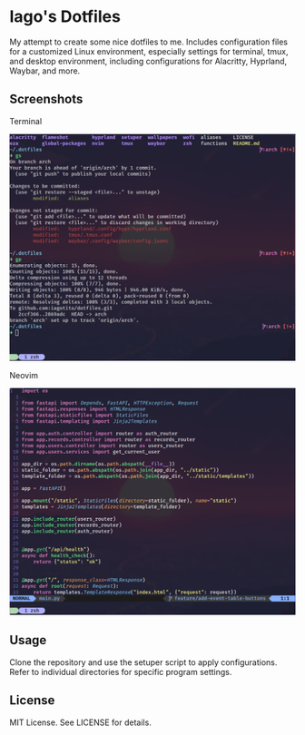 # Iago's Dotfiles

My attempt to create some nice dotfiles to me. Includes configuration
files for a customized Linux environment, especially settings for
terminal, tmux, and desktop environment, including configurations for
Alacritty, Hyprland, Waybar, and more.

## Screenshots

Terminal

[![Terminal screenshot](images/terminal_1.png)](images/terminal_1.png)

Neovim

[![Neovim screenshot](images/neovim_1.png)](images/neovim_1.png)

## Usage

Clone the repository and use the setuper script to apply
configurations. Refer to individual directories for specific program
settings.

## License

MIT License. See LICENSE for details.
